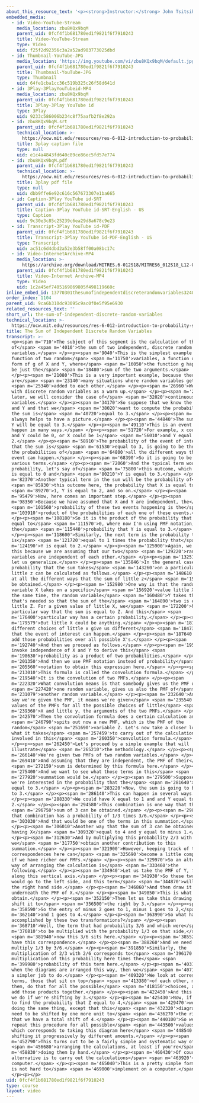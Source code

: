 ```yaml
---
about_this_resource_text: '<p><strong>Instructor:</strong> John Tsitsiklis</p>'
embedded_media:
  - id: Video-YouTube-Stream
    media_location: zbu8KQx9bqM
    parent_uid: 0fcf4f1b681780ed1f9821f6f7910243
    title: Video-YouTube-Stream
    type: Video
    uid: f25f2d92356c3a2a52ad903773025dbd
  - id: Thumbnail-YouTube-JPG
    media_location: 'https://img.youtube.com/vi/zbu8KQx9bqM/default.jpg'
    parent_uid: 0fcf4f1b681780ed1f9821f6f7910243
    title: Thumbnail-YouTube-JPG
    type: Thumbnail
    uid: 64fe1cba1cc36c519b325c26f58d641d
  - id: 3Play-3PlayYouTubeid-MP4
    media_location: zbu8KQx9bqM
    parent_uid: 0fcf4f1b681780ed1f9821f6f7910243
    title: 3Play-3Play YouTube id
    type: 3Play
    uid: 9233c586006b234c8f75aafb2f8e292a
  - id: zbu8KQx9bqM.srt
    parent_uid: 0fcf4f1b681780ed1f9821f6f7910243
    technical_location: >-
      https://ocw.mit.edu/resources/res-6-012-introduction-to-probability-spring-2018/part-i-the-fundamentals/the-sum-of-independent-discrete-random-variables/zbu8KQx9bqM.srt
    title: 3play caption file
    type: null
    uid: e1c4a4843fd640c89ce86ec5fd57e774
  - id: zbu8KQx9bqM.pdf
    parent_uid: 0fcf4f1b681780ed1f9821f6f7910243
    technical_location: >-
      https://ocw.mit.edu/resources/res-6-012-introduction-to-probability-spring-2018/part-i-the-fundamentals/the-sum-of-independent-discrete-random-variables/zbu8KQx9bqM.pdf
    title: 3play pdf file
    type: null
    uid: dbb9ffe6e92c616c567673307e1ba665
  - id: Caption-3Play YouTube id-SRT
    parent_uid: 0fcf4f1b681780ed1f9821f6f7910243
    title: Caption-3Play YouTube id-SRT-English - US
    type: Caption
    uid: 9c30e3c85c25239c6ea29d8a678c9e23
  - id: Transcript-3Play YouTube id-PDF
    parent_uid: 0fcf4f1b681780ed1f9821f6f7910243
    title: Transcript-3Play YouTube id-PDF-English - US
    type: Transcript
    uid: ac51c6d4dbd2a52e3b58ff00a08bc17c
  - id: Video-InternetArchive-MP4
    media_location: >-
      https://archive.org/download/MITRES.6-012S18/MITRES6_012S18_L12-02_300k.mp4
    parent_uid: 0fcf4f1b681780ed1f9821f6f7910243
    title: Video-Internet Archive-MP4
    type: Video
    uid: 1c2a45ef7405169869805f498119660c
inline_embed_id: 13770301thesumofindependentdiscreterandomvariables32408935
order_index: 1104
parent_uid: 9ca6b310dc93095c9ac0f0e5f95e6930
related_resources_text: ''
short_url: the-sum-of-independent-discrete-random-variables
technical_location: >-
  https://ocw.mit.edu/resources/res-6-012-introduction-to-probability-spring-2018/part-i-the-fundamentals/the-sum-of-independent-discrete-random-variables
title: The Sum of Independent Discrete Random Variables
transcript: >-
  <p><span m='710'>The subject of this segment is the calculation of the PMF
  of</span> <span m='4010'>the sum of two independent, discrete random
  variables.</span> </p><p><span m='9040'>This is the simplest example of a
  function of two random</span> <span m='11750'>variables, a function of the
  form of g of X and Y, where</span> <span m='16050'>the function g happens to
  be just the</span> <span m='18480'>sum of the two arguments.</span>
  </p><p><span m='21080'>This is a very important example, because there
  are</span> <span m='23140'>many situations where random variables get</span>
  <span m='25340'>added to each other.</span> </p><p><span m='26960'>We work
  with discrete random variables as a warm up.</span> </p><p><span m='29890'>And
  later, we will consider the case of</span> <span m='32020'>continuous random
  variables.</span> </p><p><span m='34170'>So suppose that we know the PMFs of X
  and Y and that we</span> <span m='38020'>want to compute the probability that
  the sum is</span> <span m='40720'>equal to 3.</span> </p><p><span m='42250'>It
  always helps to have a picture.</span> </p><p><span m='44840'>The sum of X and
  Y will be equal to 3.</span> </p><p><span m='49110'>This is an event that can
  happen in many ways.</span> </p><p><span m='51720'>For example, x could be 3
  and Y could be 0, or X could be 1</span> <span m='56010'>and Y equal to
  2.</span> </p><p><span m='58910'>The probability of the event of interest,
  that the sum is</span> <span m='61530'>equal to 3, is going to be the sum of
  the probabilities of</span> <span m='64800'>all the different ways that this
  event can happen.</span> </p><p><span m='68390'>So it is going to be a sum of
  various terms.</span> </p><p><span m='72060'>And the typical term would be the
  probability, let's say of</span> <span m='75800'>this outcome, which is that X
  is equal to 0 and</span> <span m='80210'>Y is equal to 3.</span> </p><p><span
  m='82370'>Another typical term in the sum will be the probability of</span>
  <span m='85930'>this outcome here, the probability that X is equal to</span>
  <span m='89270'>1, Y is equal to 2, and so on.</span> </p><p><span
  m='95479'>Now, here comes an important step.</span> </p><p><span
  m='98350'>Because we have assumed that X and Y are independent, the</span>
  <span m='101560'>probability of these two events happening is the</span> <span
  m='103910'>product of the probabilities of each one of these events.</span>
  </p><p><span m='108180'>So it is the product of the probability that X is
  equal to</span> <span m='111570'>0, where now I'm using PMF notation, times
  the</span> <span m='115440'>probability that Y is equal to 3.</span>
  </p><p><span m='118600'>Similarly, the next term is the probability that X
  is</span> <span m='121720'>equal to 1 times the probability that</span> <span
  m='124190'>Y is equal to 2.</span> </p><p><span m='125900'>Again, we can do
  this because we are assuming that our two</span> <span m='129220'>random
  variables are independent of each other.</span> </p><p><span m='132510'>Now,
  let us generalize.</span> </p><p><span m='135846'>In the general case, the
  probability that the sum takes</span> <span m='143260'>on a particular value
  little z can be calculated as follows.</span> </p><p><span m='148610'>We look
  at all the different ways that the sum of little z</span> <span m='151420'>can
  be obtained.</span> </p><p><span m='152980'>One way is that the random
  variable X takes on a specific</span> <span m='156920'>value little X. And at
  the same time, the random variable</span> <span m='160480'>Y takes the value
  that's needed so that the sum of the</span> <span m='164890'>two is equal to
  little Z. For a given value of little X, we</span> <span m='172200'>have a
  particular way that the sum is equal to Z. And this</span> <span
  m='176400'>particular way has a certain probability.</span> </p><p><span
  m='179579'>But little X could be anything.</span> </p><p><span m='181660'>And
  different choices of little x give us different</span> <span m='184730'>ways
  that the event of interest can happen.</span> </p><p><span m='187640'>So we
  add those probabilities over all possible X's.</span> </p><p><span
  m='192740'>And then we proceed as follows.</span> </p><p><span m='195800'>We
  invoke independence of X and Y to derive this</span> <span
  m='198630'>probability as a product of two probabilities.</span> </p><p><span
  m='201350'>And then we use PMF notation instead of probability</span> <span
  m='205560'>notation to obtain this expression here.</span> </p><p><span
  m='213010'>This formula is called the convolution formula.</span> </p><p><span
  m='219540'>It is the convolution of two PMFs.</span> </p><p><span
  m='222320'>What convolution means is that somebody gives us the PMF of</span>
  <span m='227420'>one random variable, gives us also the PMF of</span> <span
  m='231079'>another random variable.</span> </p><p><span m='232640'>And when we
  say we're given the PMF, it means we're given</span> <span m='235540'>the
  values of the PMFs for all the possible choices of little</span> <span
  m='239360'>X and little y, the arguments of the two PMFs.</span> </p><p><span
  m='242570'>Then the convolution formula does a certain calculation and</span>
  <span m='246790'>spits out now a new PMF, which is the PMF of the
  random</span> <span m='251690'>variable Z. Let's now take a closer look at
  what it takes</span> <span m='257459'>to carry out of the calculations
  involved in this</span> <span m='260350'>convolution formula.</span>
  </p><p><span m='262450'>Let's proceed by a simple example that will
  illustrate</span> <span m='265210'>the methodology.</span> </p><p><span
  m='266140'>We're given two PMFs of two random variables.</span> </p><p><span
  m='269410'>And assuming that they are independent, the PMF of their</span>
  <span m='272159'>sum is determined by this formula here.</span> </p><p><span
  m='275400'>And we want to see what those terms in this</span> <span
  m='277920'>summation would be.</span> </p><p><span m='279500'>Suppose that
  we're interested in the probability that the</span> <span m='281640'>sum is
  equal to 3.</span> </p><p><span m='283220'>Now, the sum is going to be equal
  to 3.</span> </p><p><span m='286140'>This can happen in several ways.</span>
  </p><p><span m='288330'>We could have X equal to 1 and and Y equal to
  2.</span> </p><p><span m='294580'>This combination is one way that the</span>
  <span m='296750'>sum of 3 can be obtained.</span> </p><p><span m='298700'>And
  that combination has a probability of 1/3 times 3/6.</span> </p><p><span
  m='303030'>And that would be one of the terms in this summation.</span>
  </p><p><span m='306010'>Another way that the sum of 3 can be obtained is by
  having X</span> <span m='309320'>equal to 4 and y equal to minus 1.</span>
  </p><p><span m='312630'>And by multiplying this probability 2/3 with 2/6,
  we</span> <span m='317750'>obtain another contribution to this
  summation.</span> </p><p><span m='321900'>However, keeping track of these
  correspondences here can</span> <span m='325690'>become a little complicated
  if we have richer our PMFs.</span> </p><p><span m='329970'>So an alternative
  way of arranging the calculation is</span> <span m='333460'>the
  following.</span> </p><p><span m='334940'>Let us take the PMF of Y, flip it
  along this vertical axis.</span> </p><p><span m='341930'>So these two terms
  would go to the left side, and this term</span> <span m='344870'>will go to
  the right hand side.</span> </p><p><span m='346860'>And then draw it
  underneath the PMF of X.</span> </p><p><span m='349850'>This is what we
  obtain.</span> </p><p><span m='352150'>Then let us take this drawing here and
  shift it to</span> <span m='356500'>the right by 3.</span> </p><p><span
  m='358590'>So the entry of minus 2 goes to 1, minus 1 goes to 2,</span> <span
  m='362140'>and 1 goes to 4.</span> </p><p><span m='363990'>So what have we
  accomplished by these two transformations?</span> </p><p><span
  m='368710'>Well, the term that had probability 3/6 and which were</span> <span
  m='376810'>to be multiplied with the probability 1/3 on that side,</span>
  <span m='381940'>now this 3/6 sits here.</span> </p><p><span m='385520'>So we
  have this correspondence.</span> </p><p><span m='388260'>And we need to
  multiply 1/3 by 3/6.</span> </p><p><span m='391850'>Similarly, the
  multiplication of 2/3 with 2/6 corresponds to</span> <span m='396170'>the
  multiplication of this probability here times the</span> <span
  m='399980'>probability of this term here.</span> </p><p><span m='403110'>So
  when the diagrams are arranged this way, then we</span> <span m='407100'>have
  a simpler job to do.</span> </p><p><span m='409320'>We look at corresponding
  terms, those that sit on top</span> <span m='413380'>of each other, multiply
  them, do that for all the possible</span> <span m='418150'>choices, and then
  add those products together.</span> </p><p><span m='422450'>And this is what
  we do if we're shifting by 3.</span> </p><p><span m='425430'>Now, if we wanted
  to find the probability that Z equal to 4,</span> <span m='429470'>we would be
  doing the same thing, except that this</span> <span m='432320'>diagram would
  need to be shifted by one more unit to</span> <span m='436270'>the right so
  that we have a total shift of 4.</span> </p><p><span m='440100'>So we just
  repeat this procedure for all possible</span> <span m='443500'>values of Z
  which corresponds to taking this diagram here</span> <span m='448540'>and
  shifting it progressively by different amounts.</span> </p><p><span
  m='452790'>This turns out to be a fairly simple and systematic way of</span>
  <span m='456680'>arranging the calculations, at least if you're</span> <span
  m='458830'>doing them by hand.</span> </p><p><span m='460430'>Of course, an
  alternative is to carry out the calculations</span> <span m='463920'>on a
  computer.</span> </p><p><span m='465040'>This is a pretty simple formula that
  is not hard to</span> <span m='469000'>implement on a computer.</span>
  </p><p></p>
uid: 0fcf4f1b681780ed1f9821f6f7910243
type: course
layout: video
---
```

